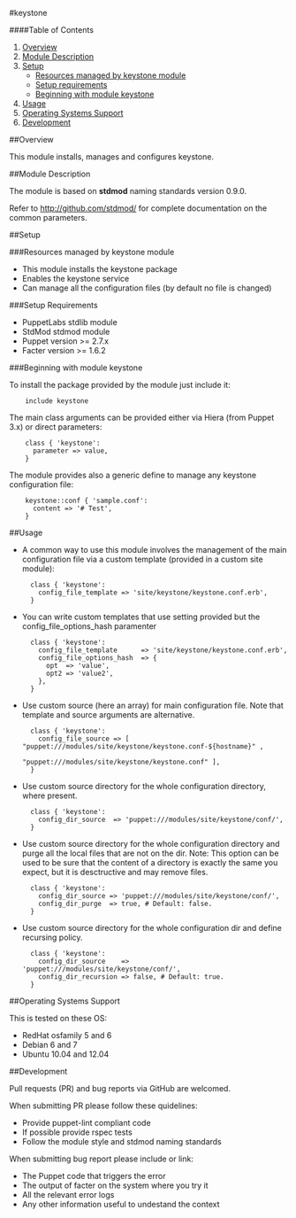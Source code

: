 #keystone

####Table of Contents

1. [Overview](#overview)
2. [Module Description](#module-description)
3. [Setup](#setup)
    * [Resources managed by keystone module](#resources-managed-by-keystone-module)
    * [Setup requirements](#setup-requirements)
    * [Beginning with module keystone](#beginning-with-module-keystone)
4. [Usage](#usage)
5. [Operating Systems Support](#operating-systems-support)
6. [Development](#development)

##Overview

This module installs, manages and configures keystone.

##Module Description

The module is based on **stdmod** naming standards version 0.9.0.

Refer to http://github.com/stdmod/ for complete documentation on the common parameters.


##Setup

###Resources managed by keystone module
* This module installs the keystone package
* Enables the keystone service
* Can manage all the configuration files (by default no file is changed)

###Setup Requirements
* PuppetLabs stdlib module
* StdMod stdmod module
* Puppet version >= 2.7.x
* Facter version >= 1.6.2

###Beginning with module keystone

To install the package provided by the module just include it:

        include keystone

The main class arguments can be provided either via Hiera (from Puppet 3.x) or direct parameters:

        class { 'keystone':
          parameter => value,
        }

The module provides also a generic define to manage any keystone configuration file:

        keystone::conf { 'sample.conf':
          content => '# Test',
        }


##Usage

* A common way to use this module involves the management of the main configuration file via a custom template (provided in a custom site module):

        class { 'keystone':
          config_file_template => 'site/keystone/keystone.conf.erb',
        }

* You can write custom templates that use setting provided but the config_file_options_hash paramenter

        class { 'keystone':
          config_file_template      => 'site/keystone/keystone.conf.erb',
          config_file_options_hash  => {
            opt  => 'value',
            opt2 => 'value2',
          },
        }

* Use custom source (here an array) for main configuration file. Note that template and source arguments are alternative.

        class { 'keystone':
          config_file_source => [ "puppet:///modules/site/keystone/keystone.conf-${hostname}" ,
                                  "puppet:///modules/site/keystone/keystone.conf" ],
        }


* Use custom source directory for the whole configuration directory, where present.

        class { 'keystone':
          config_dir_source  => 'puppet:///modules/site/keystone/conf/',
        }

* Use custom source directory for the whole configuration directory and purge all the local files that are not on the dir.
  Note: This option can be used to be sure that the content of a directory is exactly the same you expect, but it is desctructive and may remove files.

        class { 'keystone':
          config_dir_source => 'puppet:///modules/site/keystone/conf/',
          config_dir_purge  => true, # Default: false.
        }

* Use custom source directory for the whole configuration dir and define recursing policy.

        class { 'keystone':
          config_dir_source    => 'puppet:///modules/site/keystone/conf/',
          config_dir_recursion => false, # Default: true.
        }


##Operating Systems Support

This is tested on these OS:
- RedHat osfamily 5 and 6
- Debian 6 and 7
- Ubuntu 10.04 and 12.04


##Development

Pull requests (PR) and bug reports via GitHub are welcomed.

When submitting PR please follow these quidelines:
- Provide puppet-lint compliant code
- If possible provide rspec tests
- Follow the module style and stdmod naming standards

When submitting bug report please include or link:
- The Puppet code that triggers the error
- The output of facter on the system where you try it
- All the relevant error logs
- Any other information useful to undestand the context
